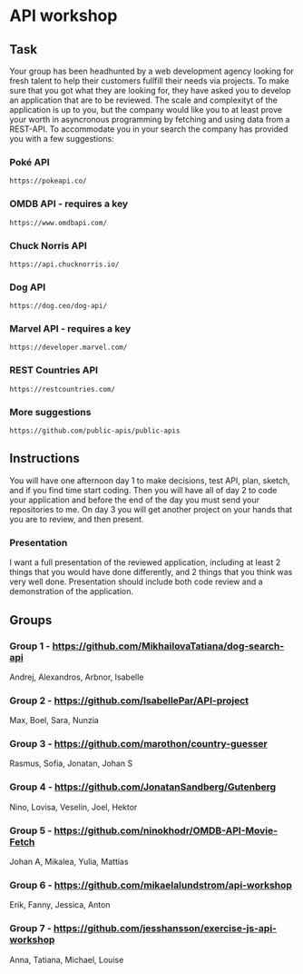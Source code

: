 # API workshop

## Task
Your group has been headhunted by a web development agency looking for fresh talent to help their customers fullfill their needs via projects. To make sure that you got what they are looking for, they have asked you to develop an application that are to be reviewed. The scale and complexityt of the application is up to you, but the company would like you to at least prove your worth in asyncronous programming by fetching and using data from a REST-API.
To accommodate you in your search the company has provided you with a few suggestions:

### Poké API

```
https://pokeapi.co/
```

### OMDB API - requires a key

```
https://www.omdbapi.com/
```

### Chuck Norris API

```
https://api.chucknorris.io/
```

### Dog API

```
https://dog.ceo/dog-api/
```

### Marvel API - requires a key

```
https://developer.marvel.com/
```

### REST Countries API

```
https://restcountries.com/
```

### More suggestions

```
https://github.com/public-apis/public-apis
```

## Instructions
You will have one afternoon day 1 to make decisions, test API, plan, sketch, and if you find time start coding.
Then you will have all of day 2 to code your application and before the end of the day you must send your repositories to me.
On day 3 you will get another project on your hands that you are to review, and then present.

### Presentation
I want a full presentation of the reviewed application, including at least 2 things that you would have done differently, and 2 things that you think was very well done. Presentation should include both code review and a demonstration of the application.

## Groups
### Group 1 - https://github.com/MikhailovaTatiana/dog-search-api
Andrej,
Alexandros,
Arbnor,
Isabelle

### Group 2 - https://github.com/IsabellePar/API-project
Max,
Boel,
Sara,
Nunzia

### Group 3 - https://github.com/marothon/country-guesser
Rasmus,
Sofia,
Jonatan,
Johan S

### Group 4 - https://github.com/JonatanSandberg/Gutenberg
Nino,
Lovisa,
Veselin,
Joel,
Hektor

### Group 5 - https://github.com/ninokhodr/OMDB-API-Movie-Fetch
Johan A,
Mikalea,
Yulia,
Mattias

### Group 6 - https://github.com/mikaelalundstrom/api-workshop
Erik,
Fanny,
Jessica,
Anton

### Group 7 - https://github.com/jesshansson/exercise-js-api-workshop
Anna,
Tatiana,
Michael,
Louise
